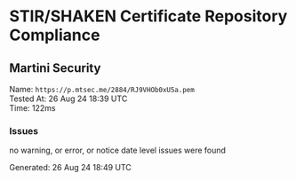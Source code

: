 # STIR/SHAKEN Certificate Repository Compliance

## Martini Security

Name: `https://p.mtsec.me/2884/RJ9VHOb0xU5a.pem`\
Tested At: 26 Aug 24 18:39 UTC\
Time: 122ms

### Issues

no warning, or error, or notice date level issues were found

Generated: 26 Aug 24 18:49 UTC